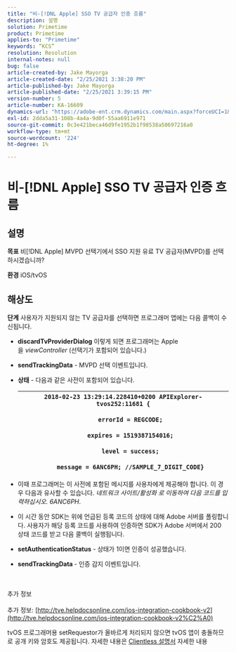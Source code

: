 ```yaml
---
title: "비-[!DNL Apple] SSO TV 공급자 인증 흐름"
description: 설명
solution: Primetime
product: Primetime
applies-to: "Primetime"
keywords: “KCS”
resolution: Resolution
internal-notes: null
bug: false
article-created-by: Jake Mayorga
article-created-date: "2/25/2021 3:38:20 PM"
article-published-by: Jake Mayorga
article-published-date: "2/25/2021 3:39:15 PM"
version-number: 5
article-number: KA-16609
dynamics-url: "https://adobe-ent.crm.dynamics.com/main.aspx?forceUCI=1&pagetype=entityrecord&etn=knowledgearticle&id=db2e6d7c-7f77-eb11-a812-000d3a37d0c6"
exl-id: 2dda5a31-108b-4a4a-9d0f-55aa6911e971
source-git-commit: 0c3e421beca46d9fe1952b1f98538a50697216a0
workflow-type: tm+mt
source-wordcount: '224'
ht-degree: 1%

---
```


# 비-[!DNL Apple] SSO TV 공급자 인증 흐름

## 설명

<b>목표</b>
비[!DNL Apple] MVPD 선택기에서 SSO 지원 유료 TV 공급자(MVPD)를 선택하시겠습니까?


<b>환경</b>
iOS/tvOS


## 해상도

<b>단계</b>
사용자가 지원되지 않는 TV 공급자를 선택하면 프로그래머 앱에는 다음 콜백이 수신됩니다.

- <b>discardTvProviderDialog</b> 이렇게 되면 프로그래머는 Apple을 *viewController* (선택기가 포함되어 있습니다.)
- <b>sendTrackingData</b> - MVPD 선택 이벤트입니다.
- <b>상태</b> - 다음과 같은 사전이 포함되어 있습니다.

   | `2018-02-23 13:29:14.228410+0200 APIExplorer-tvos252:11681 {`<br><br>`    errorId = REGCODE;`<br><br>`    expires = 1519387154016;`<br><br>`    level = success;`<br><br>`    message = 6ANC6PH; //SAMPLE_7_DIGIT_CODE}` |
   | --- |


- 이때 프로그래머는 이 사전에 포함된 메시지를 사용자에게 제공해야 합니다. 이 경우 다음과 유사할 수 있습니다. *네트워크 사이트/활성화 로 이동하여 다음 코드를 입력하십시오. 6ANC6PH*.
- 이 시간 동안 SDK는 위에 언급된 등록 코드의 상태에 대해 Adobe 서버를 폴링합니다. 사용자가 해당 등록 코드를 사용하여 인증하면 SDK가 Adobe 서버에서 200 상태 코드를 받고 다음 콜백이 실행됩니다.


- <b>setAuthenticationStatus</b> - 상태가 1이면 인증이 성공했습니다.


- <b>sendTrackingData </b>- 인증 감지 이벤트입니다.

<br><br>추가 정보<br><br>
추가 정보: [http://tve.helpdocsonline.com/ios-integration-cookbook-v2](http://tve.helpdocsonline.com/ios-integration-cookbook-v2%C2%A0)

tvOS 프로그래머용 setRequestor가 올바르게 처리되지 않으면 tvOS 앱이 충돌하므로 공개 키와 암호도 제공됩니다. 자세한 내용은 [Clientless 설명서](http://tve.helpdocsonline.com/clientless-integration-cookbook-v2$create_dev) 자세한 내용
